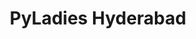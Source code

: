 ---
title: "PyLadies Hyderabad"
logo: "assets/images/community-partners/pyladieshyderabad.jpg"
website: "https://pyladies.hydpy.org/"
twitter: "pyladieshyd"
---